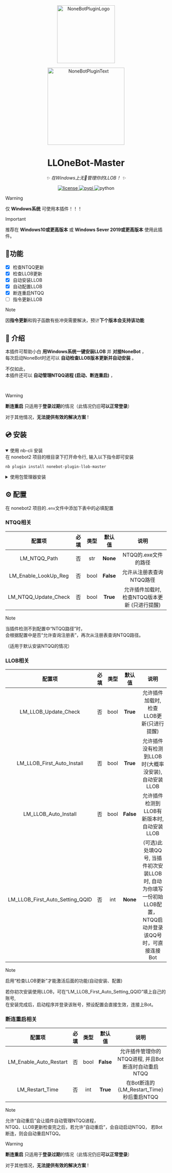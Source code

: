 <div align="center">
  <a href="https://v2.nonebot.dev/store"><img src="https://github.com/A-kirami/nonebot-plugin-template/blob/resources/nbp_logo.png" width="180" height="180" alt="NoneBotPluginLogo"></a>
  <br>
  <p><img src="https://github.com/A-kirami/nonebot-plugin-template/blob/resources/NoneBotPlugin.svg" width="240" alt="NoneBotPluginText"></p>
</div>

<div align="center">

# LLOneBot-Master

_✨ 在Windows上无🧠管理你的LLOB！ ✨_


<a href="./LICENSE">
    <img src="https://img.shields.io/github/license/kanbereina/nonebot-plugin-llob-master.svg" alt="license">
</a>
<a href="https://pypi.python.org/pypi/nonebot-plugin-llob-master">
    <img src="https://img.shields.io/pypi/v/nonebot-plugin-llob-master.svg" alt="pypi">
</a>
<img src="https://img.shields.io/badge/python-3.10+-blue.svg" alt="python">

</div>

> [!WARNING]
> 仅 **Windows系统** 可使用本插件！！！

> [!IMPORTANT]
> 推荐在 **Windows10或更高版本** 或 **Windows Sever 2019或更高版本** 使用此插件。

## 🎀功能

- [x] 检查NTQQ更新
- [x] 检查LLOB更新
- [x] 自动安装LLOB
- [x] 自动配置LLOB
- [x] 断连重启NTQQ
- [ ] 指令更新LLOB

> [!NOTE]
> 因**指令更新**和钩子函数有些冲突需要解决，预计**下个版本会支持该功能**

## 📖 介绍

本插件可帮助小白 **用Windows系统一键安装LLOB** 并 **对接NoneBot** ，
<br>
每次启动NoneBot时还可以 **自动检查LLOB版本更新并自动安装** 。

不仅如此，
<br>
本插件还可以 **自动管理NTQQ进程 (启动、断连重启)** ，

<br>

> [!WARNING]
> **断连重启** 只适用于**登录过期**的情况（此情况仍旧**可以正常登录**）
> 
> 对于其他情况，**无法提供有效的解决方案** !

## 💿 安装

<details open>
<summary>使用 nb-cli 安装</summary>
在 nonebot2 项目的根目录下打开命令行, 输入以下指令即可安装

    nb plugin install nonebot-plugin-llob-master

</details>

<details>
<summary>使用包管理器安装</summary>
在 nonebot2 项目的插件目录下, 打开命令行, 根据你使用的包管理器, 输入相应的安装命令

<details>
<summary>pip</summary>

    pip install nonebot-plugin-llob-master
</details>
<details>
<summary>pdm</summary>

    pdm add nonebot-plugin-llob-master
</details>
<details>
<summary>poetry</summary>

    poetry add nonebot-plugin-llob-master
</details>
<details>
<summary>conda</summary>

    conda install nonebot-plugin-llob-master
</details>

打开 nonebot2 项目根目录下的 `pyproject.toml` 文件, 在 `[tool.nonebot]` 部分追加写入

    plugins = ["nonebot-plugin-llob-master"]

</details>

## ⚙️ 配置

在 nonebot2 项目的`.env`文件中添加下表中的必填配置

### NTQQ相关

| 配置项 | 必填 | 类型 | 默认值 | 说明 |
|:-----:|:----:|:----:|:----:|:----:|
| LM_NTQQ_Path | 否 | str | **None** | NTQQ的.exe文件的路径 |
| LM_Enable_LookUp_Reg | 否 | bool | **False** | 允许从注册表查询NTQQ路径 |
| LM_NTQQ_Update_Check | 否 | bool | **True** | 允许插件加载时, 检查NTQQ版本更新 (只进行提醒) |

> [!NOTE]
> 当插件检测不到配置中“NTQQ路径”时，<br>
> 会根据配置中是否“允许查询注册表”，再次从注册表查询NTQQ路径。
> 
> （适用于默认安装NTQQ的情况）

### LLOB相关

| 配置项 | 必填 | 类型 | 默认值 | 说明 |
|:-----:|:----:|:----:|:----:|:----:|
| LM_LLOB_Update_Check | 否 | bool | **True** | 允许插件加载时, 检查LLOB更新(只进行提醒) |
| LM_LLOB_First_Auto_Install | 否 | bool | **True** |  允许插件没有检测到LLOB时(大概率没安装), 自动安装LLOB |
| LM_LLOB_Auto_Install | 否 | bool | **False** | 允许插件检测到LLOB有新版本时, 自动安装LLOB |
| LM_LLOB_First_Auto_Setting_QQID | 否 | int | **None** | (可选)此处填QQ号, 当插件初次安装LLOB时, 自动为你填写一份初始LLOB配置，NTQQ启动并登录该QQ号时，可直接连接Bot |

> [!NOTE]
> 启用“检查LLOB更新”才能激活后面的功能(自动安装、配置)
>
> 若你初次安装使用LLOB，可在“LM_LLOB_First_Auto_Setting_QQID”填上自己的账号,<br>
> 在安装完成后，启动程序并登录该账号，预设配置会直接生效，连接上Bot。

### 断连重启相关

| 配置项 | 必填 | 类型 | 默认值 | 说明 |
|:-----:|:----:|:----:|:----:|:----:|
| LM_Enable_Auto_Restart | 否 | bool | **False** | 允许插件管理你的NTQQ进程, 并且Bot断连时自动重启NTQQ |
| LM_Restart_Time | 否 | int | **True** |  在Bot断连的{LM_Restart_Time}秒后重启NTQQ |

> [!NOTE]
> 允许“自动重启”会让插件自动管理NTQQ进程，<br>
> NTQQ、LLOB更新检查完之后，若允许“自动重启”，会自动启动NTQQ，
> 若Bot断连，则会自动重启NTQQ。

> [!WARNING]
> **断连重启** 只适用于**登录过期**的情况（此情况仍旧**可以正常登录**）
> 
> 对于其他情况，**无法提供有效的解决方案** !
